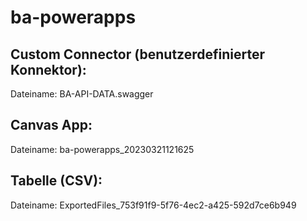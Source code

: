 # ba-powerapps

## Custom Connector (benutzerdefinierter Konnektor):

Dateiname: BA-API-DATA.swagger

## Canvas App:

Dateiname: ba-powerapps_20230321121625

## Tabelle (CSV):

Dateiname: ExportedFiles_753f91f9-5f76-4ec2-a425-592d7ce6b949
